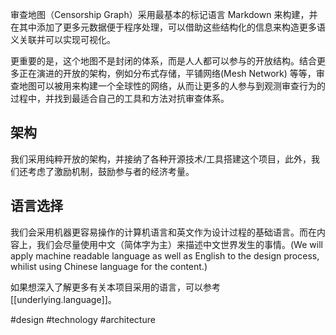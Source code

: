 
审查地图（Censorship Graph）采用最基本的标记语言 Markdown 来构建，并在其中添加了更多元数据便于程序处理，可以借助这些结构化的信息来构造更多语义关联并可以实现可视化。

更重要的是，这个地图不是封闭的体系，而是人人都可以参与的开放结构。结合更多正在演进的开放的架构，例如分布式存储，平铺网络(Mesh Network) 等等，审查地图可以被用来构建一个全球性的网络，从而让更多的人参与到观测审查行为的过程中，并找到最适合自己的工具和方法对抗审查体系。

## 架构

我们采用纯粹开放的架构，并接纳了各种开源技术/工具搭建这个项目，此外，我们还考虑了激励机制，鼓励参与者的经济考量。


## 语言选择

我们会采用机器更容易操作的计算机语言和英文作为设计过程的基础语言。而在内容上，我们会尽量使用中文（简体字为主）来描述中文世界发生的事情。(We will apply machine readable language as well as English to the design process, whilist using Chinese language for the content.)

如果想深入了解更多有关本项目采用的语言，可以参考[[underlying.language]]。


#design #technology #architecture 
